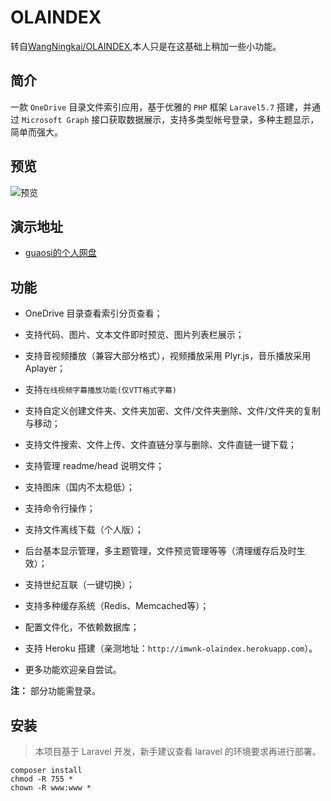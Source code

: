 # OLAINDEX

转自[WangNingkai/OLAINDEX](https://github.com/WangNingkai/OLAINDEX),本人只是在这基础上稍加一些小功能。


## 简介

一款 `OneDrive` 目录文件索引应用，基于优雅的 `PHP` 框架 `Laravel5.7` 搭建，并通过 `Microsoft Graph` 接口获取数据展示，支持多类型帐号登录，多种主题显示，简单而强大。

## 预览

![预览](http://wx4.sinaimg.cn/large/5a5977d4gy1g0dzxhh4c0j21gb0u0dmd.jpg)
 
## 演示地址

- [guaosi的个人网盘](https://cloud.guaosi.com)

## 功能

- OneDrive 目录查看索引分页查看；

- 支持代码、图片、文本文件即时预览、图片列表栏展示；

- 支持音视频播放（兼容大部分格式），视频播放采用 Plyr.js，音乐播放采用 Aplayer；

- 支持`在线视频字幕播放功能(仅VTT格式字幕)`

- 支持自定义创建文件夹、文件夹加密、文件/文件夹删除、文件/文件夹的复制与移动；

- 支持文件搜索、文件上传、文件直链分享与删除、文件直链一键下载；

- 支持管理 readme/head 说明文件；

- 支持图床（国内不太稳低）；

- 支持命令行操作；

- 支持文件离线下载（个人版）；

- 后台基本显示管理，多主题管理，文件预览管理等等（清理缓存后及时生效）；

- 支持世纪互联（一键切换）；

- 支持多种缓存系统（Redis、Memcached等）；

- 配置文件化，不依赖数据库；

- 支持 Heroku 搭建（亲测地址：`http://imwnk-olaindex.herokuapp.com`）。

- 更多功能欢迎亲自尝试。

**注：** 部分功能需登录。

## 安装

> 本项目基于 Laravel 开发，新手建议查看 laravel 的环境要求再进行部署。

```
composer install
chmod -R 755 *
chown -R www:www *
```